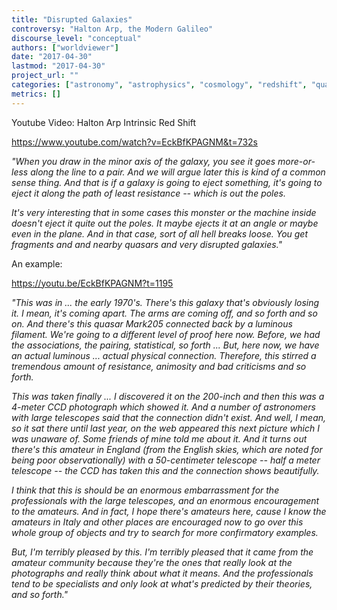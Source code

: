 ```yaml
---
title: "Disrupted Galaxies"
controversy: "Halton Arp, the Modern Galileo"
discourse_level: "conceptual"
authors: ["worldviewer"]
date: "2017-04-30"
lastmod: "2017-04-30"
project_url: ""
categories: ["astronomy", "astrophysics", "cosmology", "redshift", "quasars", "halton arp", "instrinsic redshift youtube video", "mark205", "amateur astronomy"]
metrics: []
---
```


Youtube Video: Halton Arp Intrinsic Red Shift

https://www.youtube.com/watch?v=EckBfKPAGNM&t=732s

_"When you draw in the minor axis of the galaxy, you see it goes more-or-less along the line to a pair.  And we will argue later this is kind of a common sense thing. And that is if a galaxy is going to eject something, it's going to eject it along the path of least resistance -- which is out the poles._

_It's very interesting that in some cases this monster or the machine inside doesn't eject it quite out the poles.  It maybe ejects it at an angle or maybe even in the plane.  And in that case, sort of all hell breaks loose.  You get fragments and and nearby quasars and very disrupted galaxies."_

An example:

https://youtu.be/EckBfKPAGNM?t=1195

_"This was in ... the early 1970's. There's this galaxy that's obviously losing it. I mean, it's coming apart. The arms are coming off, and so forth and so on. And there's this quasar Mark205 connected back by a luminous filament. We're going to a different level of proof here now. Before, we had the associations, the pairing, statistical, so forth ... But, here now, we have an actual luminous ... actual physical connection. Therefore, this stirred a tremendous amount of resistance, animosity and bad criticisms and so forth._

_This was taken finally ... I discovered it on the 200-inch and then this was a 4-meter CCD photograph which showed it.  And a number of astronomers with large telescopes said that the connection didn't exist.  And well, I mean, so it sat there until last year, on the web appeared this next picture which I was unaware of.  Some friends of mine told me about it.  And it turns out there's this amateur in England (from the English skies, which are noted for being poor observationally) with a 50-centimeter telescope -- half a meter telescope -- the CCD has taken this and the connection shows beautifully._

_I think that this is should be an enormous embarrassment for the professionals with the large telescopes, and an enormous encouragement to the amateurs.  And in fact, I hope there's amateurs here, cause I know the amateurs in Italy and other places are encouraged now to go over this whole group of objects and try to search for more confirmatory examples._

_But, I'm terribly pleased by this.  I'm terribly pleased that it came from the amateur community because they're the ones that really look at the photographs and really think about what it means.  And the professionals tend to be specialists and only look at what's predicted by their theories, and so forth."_